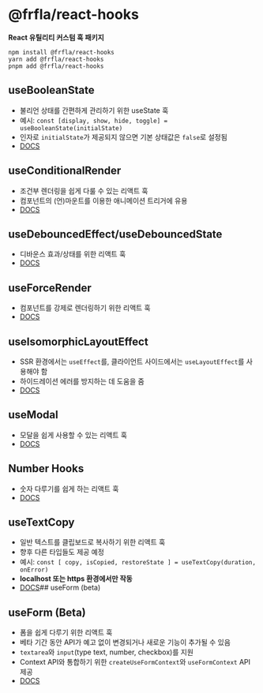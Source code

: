 # @frfla/react-hooks

**React 유틸리티 커스텀 훅 패키지**

```
npm install @frfla/react-hooks
yarn add @frfla/react-hooks
pnpm add @frfla/react-hooks
```

## useBooleanState

- 불리언 상태를 간편하게 관리하기 위한 useState 훅
- 예시: `const [display, show, hide, toggle] = useBooleanState(initialState)`
- 인자로 `initialState`가 제공되지 않으면 기본 상태값은 `false`로 설정됨
- [DOCS](https://frfla.github.io/react-hooks/use-boolean-state)

## useConditionalRender

- 조건부 렌더링을 쉽게 다룰 수 있는 리액트 훅
- 컴포넌트의 (언)마운트를 이용한 애니메이션 트리거에 유용
- [DOCS](https://frfla.github.io/react-hooks/use-conditional-render)

## useDebouncedEffect/useDebouncedState

- 디바운스 효과/상태를 위한 리액트 훅
- [DOCS](https://frfla.github.io/react-hooks/use-debounced)

## useForceRender

- 컴포넌트를 강제로 렌더링하기 위한 리액트 훅
- [DOCS](https://frfla.github.io/react-hooks/use-force-render)

## useIsomorphicLayoutEffect

- SSR 환경에서는 `useEffect`를, 클라이언트 사이드에서는 `useLayoutEffect`를 사용해야 함
- 하이드레이션 에러를 방지하는 데 도움을 줌
- [DOCS](https://frfla.github.io/react-hooks/use-isomorphic-layout-effect)

## useModal

- 모달을 쉽게 사용할 수 있는 리액트 훅
- [DOCS](https://frfla.github.io/react-hooks/use-modal)

## Number Hooks

- 숫자 다루기를 쉽게 하는 리액트 훅
- [DOCS](https://frfla.github.io/react-hooks/use-numbers)

## useTextCopy

- 일반 텍스트를 클립보드로 복사하기 위한 리액트 훅
- 향후 다른 타입들도 제공 예정
- 예시: `const [ copy, isCopied, restoreState ] = useTextCopy(duration, onError)`
- **localhost 또는 https 환경에서만 작동**
- [DOCS](https://frfla.github.io/react-hooks/use-clipboard)## useForm (beta)

## useForm (Beta)

- 폼을 쉽게 다루기 위한 리액트 훅
- 베타 기간 동안 API가 예고 없이 변경되거나 새로운 기능이 추가될 수 있음
- `textarea`와 `input`(type text, number, checkbox)를 지원
- Context API와 통합하기 위한 `createUseFormContext`와 `useFormContext` API 제공
- [DOCS](https://frfla.github.io/react-hooks/use-form)
